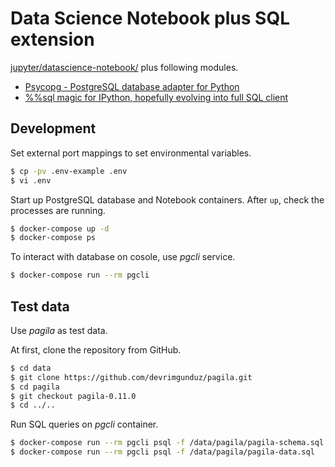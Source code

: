 # Data Science Notebook plus SQL extension

[jupyter/datascience-notebook/](https://hub.docker.com/r/jupyter/datascience-notebook/) plus following modules.

- [Psycopg - PostgreSQL database adapter for Python](http://pythonhosted.org/psycopg2/index.html)
- [%%sql magic for IPython, hopefully evolving into full SQL client](https://github.com/catherinedevlin/ipython-sql)

## Development

Set external port mappings to set environmental variables.

```bash
$ cp -pv .env-example .env
$ vi .env
```

Start up PostgreSQL database and Notebook containers.
After `up`, check the processes are running.

```bash
$ docker-compose up -d
$ docker-compose ps
```

To interact with database on cosole, use *pgcli* service.

```bash
$ docker-compose run --rm pgcli
```

## Test data

Use *pagila* as test data.

At first, clone the repository from GitHub.

```bash
$ cd data
$ git clone https://github.com/devrimgunduz/pagila.git
$ cd pagila
$ git checkout pagila-0.11.0
$ cd ../..
```

Run SQL queries on *pgcli* container.

```bash
$ docker-compose run --rm pgcli psql -f /data/pagila/pagila-schema.sql
$ docker-compose run --rm pgcli psql -f /data/pagila/pagila-data.sql
```
